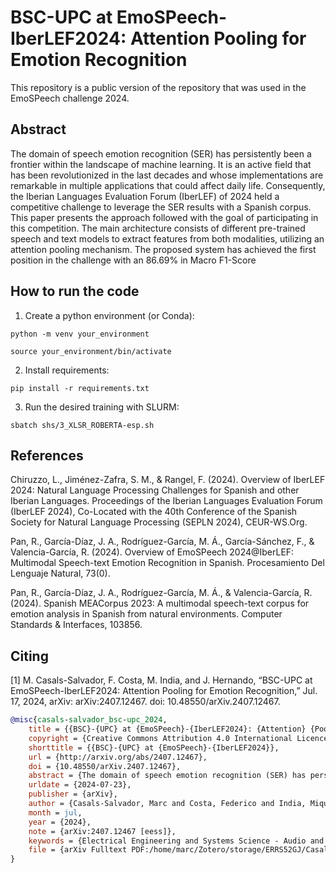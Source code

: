 # BSC-UPC at EmoSPeech-IberLEF2024: Attention Pooling for Emotion Recognition
This repository is a public version of the repository that was used in the EmoSPeech challenge 2024. 

## Abstract
The domain of speech emotion recognition (SER) has persistently been a frontier within the landscape of machine
learning. It is an active field that has been revolutionized in the last decades and whose implementations are
remarkable in multiple applications that could affect daily life. Consequently, the Iberian Languages Evaluation
Forum (IberLEF) of 2024 held a competitive challenge to leverage the SER results with a Spanish corpus. This
paper presents the approach followed with the goal of participating in this competition. The main architecture
consists of different pre-trained speech and text models to extract features from both modalities, utilizing an
attention pooling mechanism. The proposed system has achieved the first position in the challenge with an
86.69% in Macro F1-Score

## How to run the code
1. Create a python environment (or Conda):

`python -m venv your_environment`

`source your_environment/bin/activate`

2. Install requirements:

`pip install -r requirements.txt`

3. Run the desired training with SLURM:

`sbatch shs/3_XLSR_ROBERTA-esp.sh`

## References
Chiruzzo, L., Jiménez-Zafra, S. M., & Rangel, F. (2024). Overview of IberLEF 2024: Natural Language Processing Challenges for Spanish and other Iberian Languages. Proceedings of the Iberian Languages Evaluation Forum (IberLEF 2024), Co-Located with the 40th Conference of the Spanish Society for Natural Language Processing (SEPLN 2024), CEUR-WS.Org.

Pan, R., García-Díaz, J. A., Rodríguez-García, M. Á., García-Sánchez, F., & Valencia-García, R. (2024). Overview of EmoSPeech 2024@IberLEF: Multimodal Speech-text Emotion Recognition in Spanish. Procesamiento Del Lenguaje Natural, 73(0).

Pan, R., García-Díaz, J. A., Rodríguez-García, M. Á., & Valencia-García, R. (2024). Spanish MEACorpus 2023: A multimodal speech-text corpus for emotion analysis in Spanish from natural environments. Computer Standards & Interfaces, 103856.

## Citing
[1] M. Casals-Salvador, F. Costa, M. India, and J. Hernando, “BSC-UPC at EmoSPeech-IberLEF2024: Attention Pooling for Emotion Recognition,” Jul. 17, 2024, arXiv: arXiv:2407.12467. doi: 10.48550/arXiv.2407.12467.



```bib
@misc{casals-salvador_bsc-upc_2024,
	title = {{BSC}-{UPC} at {EmoSPeech}-{IberLEF2024}: {Attention} {Pooling} for {Emotion} {Recognition}},
	copyright = {Creative Commons Attribution 4.0 International Licence},
	shorttitle = {{BSC}-{UPC} at {EmoSPeech}-{IberLEF2024}},
	url = {http://arxiv.org/abs/2407.12467},
	doi = {10.48550/arXiv.2407.12467},
	abstract = {The domain of speech emotion recognition (SER) has persistently been a frontier within the landscape of machine learning. It is an active field that has been revolutionized in the last few decades and whose implementations are remarkable in multiple applications that could affect daily life. Consequently, the Iberian Languages Evaluation Forum (IberLEF) of 2024 held a competitive challenge to leverage the SER results with a Spanish corpus. This paper presents the approach followed with the goal of participating in this competition. The main architecture consists of different pre-trained speech and text models to extract features from both modalities, utilizing an attention pooling mechanism. The proposed system has achieved the first position in the challenge with an 86.69\% in Macro F1-Score.},
	urldate = {2024-07-23},
	publisher = {arXiv},
	author = {Casals-Salvador, Marc and Costa, Federico and India, Miquel and Hernando, Javier},
	month = jul,
	year = {2024},
	note = {arXiv:2407.12467 [eess]},
	keywords = {Electrical Engineering and Systems Science - Audio and Speech Processing, Speech Classification},
	file = {arXiv Fulltext PDF:/home/marc/Zotero/storage/ERRS52GJ/Casals-Salvador et al. - 2024 - BSC-UPC at EmoSPeech-IberLEF2024 Attention Pooling for Emotion Recognition.pdf:application/pdf;arXiv.org Snapshot:/home/marc/Zotero/storage/UPSW93US/2407.html:text/html},
}
```

